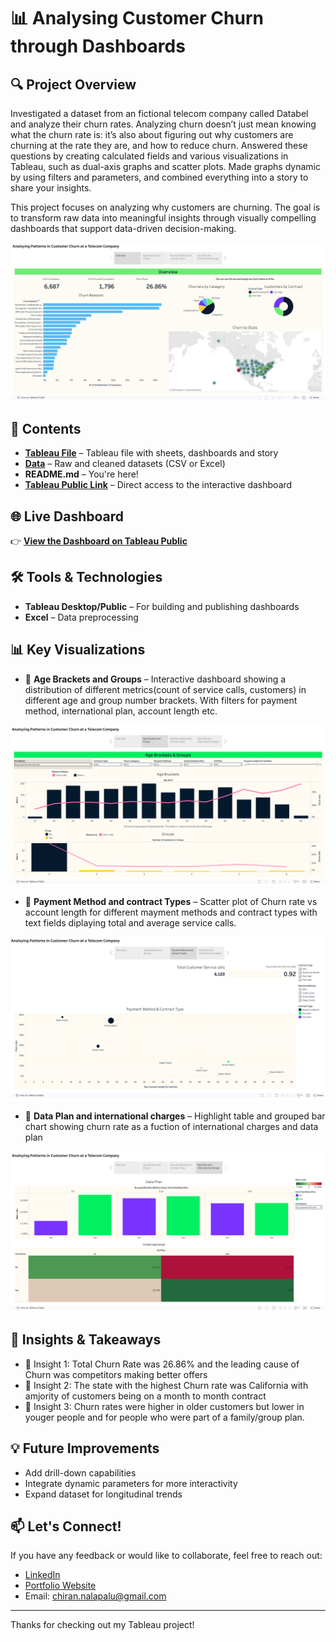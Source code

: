 # 📊 Analysing Customer Churn through Dashboards

## 🔍 Project Overview

Investigated a dataset from an fictional telecom company called Databel and analyze their churn rates. Analyzing churn doesn’t just mean knowing what the churn rate is: it’s also about figuring out why customers are churning at the rate they are, and how to reduce churn. Answered these questions by creating calculated fields and various visualizations in Tableau, such as dual-axis graphs and scatter plots. Made graphs dynamic by using filters and parameters, and combined everything into a story to share your insights.

This project focuses on analyzing why customers are churning. The goal is to transform raw data into meaningful insights through visually compelling dashboards that support data-driven decision-making.

![alt text](Screenshot.png)


## 📁 Contents

- **[Tableau File](Customer_Churn.twbx)** – Tableau file with sheets, dashboards and story
- **[Data](Databel-Data.csv)** – Raw and cleaned datasets (CSV or Excel)
- **README.md** – You're here!
- [**Tableau Public Link**](https://public.tableau.com/app/profile/chiranjeevi.nalapalu/viz/Customer_Churn_17448109441080/Summary) – Direct access to the interactive dashboard

## 🌐 Live Dashboard

👉 [**View the Dashboard on Tableau Public**](https://public.tableau.com/app/profile/chiranjeevi.nalapalu/viz/Customer_Churn_17448109441080/Summary)

## 🛠 Tools & Technologies

- **Tableau Desktop/Public** – For building and publishing dashboards
- **Excel** – Data preprocessing

## 📊 Key Visualizations

- 📍 **Age Brackets and Groups** – Interactive dashboard showing a distribution of different metrics(count of service calls, customers) in different age and group number brackets. With filters for payment method, international plan, account length etc. 

![alt text](Screenshot2.png)


- 📍 **Payment Method and contract Types** – Scatter plot of Churn rate vs account length for different mayment methods and contract types with text fields diplaying total and average service calls.  

![alt text](Screenshot3.png)


- 📍 **Data Plan and international charges** – Highlight table and grouped bar chart showing churn rate as a fuction of international charges and data plan

![alt text](Screenshot4.png)

## 🧠 Insights & Takeaways

- 🔹 Insight 1: Total Churn Rate was 26.86% and the leading cause of Churn was competitors making better offers
- 🔹 Insight 2: The state with the highest Churn rate was California with amjority of customers being on a month to month contract 
- 🔹 Insight 3: Churn rates were higher in older customers but lower in youger people and for people who were part of a family/group plan. 

## 💡 Future Improvements

- Add drill-down capabilities
- Integrate dynamic parameters for more interactivity
- Expand dataset for longitudinal trends

## 📫 Let's Connect!

If you have any feedback or would like to collaborate, feel free to reach out:

- [LinkedIn](https://www.linkedin.com/in/nalapalu/)
- [Portfolio Website](https://www.datascienceportfol.io/nalapalu)
- Email: [chiran.nalapalu@gmail.com](chiran.nalapalu@gmail.com)

---

Thanks for checking out my Tableau project!
